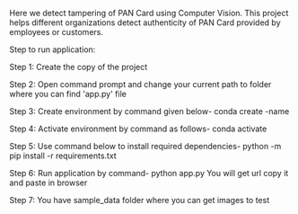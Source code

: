 Here we detect tampering of PAN Card using Computer Vision.
This project helps different organizations detect authenticity of PAN Card provided by employees or customers.

Step to run application:

Step 1: Create the copy of the project

Step 2: Open command prompt and change your current path to folder where you can find 'app.py' file

Step 3: Create environment by command given below-
conda create -name <environment name>

Step 4: Activate environment by command as follows-
conda activate <environment name>

Step 5: Use command below to install required dependencies-
python -m pip install -r requirements.txt

Step 6: Run application by command-
python app.py
You will get url copy it and paste in browser

Step 7: You have sample_data folder where you can get images to test
